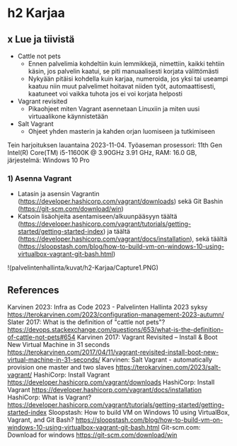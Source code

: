 # h2 Karjaa

## x Lue ja tiivistä
- Cattle not pets
  - Ennen palvelimia kohdeltiin kuin lemmikkejä, nimettiin, kaikki tehtiin käsin, jos palvelin kaatui, se piti manuaalisesti korjata välittömästi
  - Nykyään pitäisi kohdella kuin karjaa, numeroida, jos yksi tai useampi kaatuu niin muut palvelimet hoitavat niiden työt, automaattisesti, kaatuneet voi vaikka tuhota jos ei voi korjata helposti
- Vagrant revisited
  - Pikaohjeet miten Vagrant asennetaan Linuxiin ja miten uusi virtuaalikone käynnistetään
- Salt Vagrant
  - Ohjeet yhden masterin ja kahden orjan luomiseen ja tutkimiseen

Tein harjoituksen lauantaina 2023-11-04. Työaseman prosessori: 11th Gen Intel(R) Core(TM) i5-11600K @ 3.90GHz 3.91 GHz, RAM: 16.0 GB, järjestelmä: Windows 10 Pro

### 1) Asenna Vagrant
- Latasin ja asensin Vagrantin (https://developer.hashicorp.com/vagrant/downloads) sekä Git Bashin (https://git-scm.com/download/win)
- Katsoin lisäohjeita asentamiseen/alkuunpääsyyn täältä (https://developer.hashicorp.com/vagrant/tutorials/getting-started/getting-started-index) ja täältä (https://developer.hashicorp.com/vagrant/docs/installation), sekä täältä (https://sloopstash.com/blog/how-to-build-vm-on-windows-10-using-virtualbox-vagrant-git-bash.html)

!(palvelintenhallinta/kuvat/h2-Karjaa/Capture1.PNG)

## References
Karvinen 2023: Infra as Code 2023 - Palvelinten Hallinta 2023 syksy https://terokarvinen.com/2023/configuration-management-2023-autumn/
Slater 2017: What is the definition of "cattle not pets"? https://devops.stackexchange.com/questions/653/what-is-the-definition-of-cattle-not-pets#654
Karvinen 2017: Vagrant Revisited – Install & Boot New Virtual Machine in 31 seconds https://terokarvinen.com/2017/04/11/vagrant-revisited-install-boot-new-virtual-machine-in-31-seconds/
Karvinen: Salt Vagrant - automatically provision one master and two slaves https://terokarvinen.com/2023/salt-vagrant/
HashiCorp: Install Vagrant https://developer.hashicorp.com/vagrant/downloads
HashiCorp: Install Vagrant https://developer.hashicorp.com/vagrant/docs/installation
HashiCorp: What is Vagrant? https://developer.hashicorp.com/vagrant/tutorials/getting-started/getting-started-index
Sloopstash: How to build VM on Windows 10 using VirtualBox, Vagrant, and Git Bash? https://sloopstash.com/blog/how-to-build-vm-on-windows-10-using-virtualbox-vagrant-git-bash.html
Git-scm.com: Download for windows https://git-scm.com/download/win
